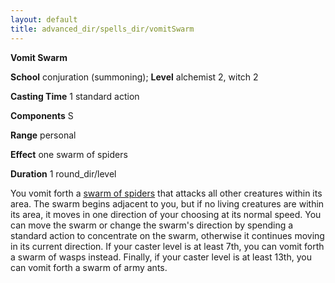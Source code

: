 ```yaml
---
layout: default
title: advanced_dir/spells_dir/vomitSwarm
---
```

 **Vomit Swarm**

**School** conjuration (summoning); **Level** alchemist 2, witch 2

**Casting Time** 1 standard action

**Components** S

**Range** personal

**Effect** one swarm of spiders

**Duration** 1 round_dir/level

You vomit forth a [swarm of spiders](../../../../monsters_dir/spider#_spider-swarm) that attacks all other creatures within its area. The swarm begins adjacent to you, but if no living creatures are within its area, it moves in one direction of your choosing at its normal speed. You can move the swarm or change the swarm's direction by spending a standard action to concentrate on the swarm, otherwise it continues moving in its current direction. If your caster level is at least 7th, you can vomit forth a swarm of wasps instead. Finally, if your caster level is at least 13th, you can vomit forth a swarm of army ants.

